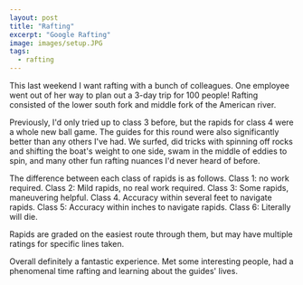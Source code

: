 ```yaml
---
layout: post
title: "Rafting"
excerpt: "Google Rafting"
image: images/setup.JPG
tags: 
  - rafting
---
```


This last weekend I want rafting with a bunch of colleagues. One employee went out of her way to plan out a 3-day trip
for 100 people! Rafting consisted of the lower south fork and middle fork of the American river. 

Previously, I'd only tried up to class 3 before, but the rapids for class 4 were a whole new ball game. The guides for
this round were also significantly better than any others I've had. We surfed, did tricks with spinning off rocks and shifting
the boat's weight to one side, swam in the middle of eddies to spin, and many other fun rafting nuances I'd never
heard of before. 

The difference between each class of rapids is as follows. Class 1: no work required. Class 2: Mild rapids, no real work 
required. Class 3: Some rapids, maneuvering helpful. Class 4. Accuracy within several feet to navigate rapids. Class 5: 
Accuracy within inches to navigate rapids. Class 6: Literally will die. 

Rapids are graded on the easiest route through them, but may have multiple ratings for specific lines taken. 

Overall definitely a fantastic experience. Met some interesting people, had a phenomenal time rafting and learning about the
guides' lives.
